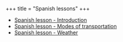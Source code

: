 +++
title = "Spanish lessons"
+++

  - [Spanish lesson - Introduction](/en/Spanish_lesson_-_Introduction)
  - [Spanish lesson - Modes of
    transportation](/en/Spanish_lesson_-_Modes_of_transportation)
  - [Spanish lesson - Weather](/en/Spanish_lesson_-_Weather)

